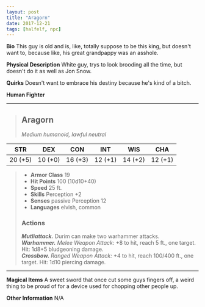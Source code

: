 ```yaml
---
layout: post
title: "Aragorn"
date: 2017-12-21
tags: [halfelf, npc]
---
```


**Bio** This guy is old and is, like, totally suppose to be this king, but doesn't want to, because like, his great grandpappy was an asshole.

**Physical Description** White guy, trys to look brooding all the time, but doesn't do it as well as Jon Snow.

**Quirks** Doesn't want to embrace his destiny because he's kind of a bitch.

**Human Fighter**

---
> ## Aragorn
>*Medium humanoid, lawful neutral*

|STR|DEX|CON|INT|WIS|CHA|
|:---:|:---:|:---:|:---:|:---:|:---:|
|20 (+5)|10 (+0)|16 (+3)|12 (+1)|14 (+2)|12 (+1)|

> - **Armor Class** 19
> - **Hit Points** 100 (10d10+40)
> - **Speed** 25 ft.
> - **Skills** Perception +2
> - **Senses** passive Perception 12
> - **Languages** elvish, common
>
> ### Actions
> ***Mutliattack.*** Durim can make two warhammer attacks.  
> ***Warhammer.*** *Melee Weapon Attack:* +8 to hit, reach 5 ft., one target. Hit: 1d8+5 bludgeoning damage.  
> ***Crossbow.*** *Ranged Weapon Attack:* +4 to hit, reach 100/400 ft., one target. Hit: 1d10 piercing damage.

---

**Magical Items** A sweet sword that once cut some guys fingers off, a weird thing to be proud of for a device used for chopping other people up.

**Other Information** N/A